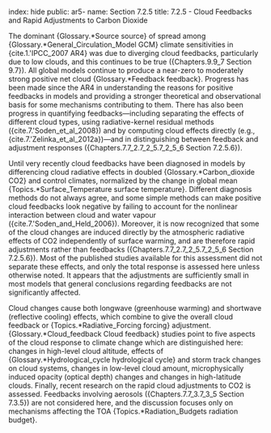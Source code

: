 index: hide
public: ar5-
name: Section 7.2.5
title: 7.2.5 - Cloud Feedbacks and Rapid Adjustments to Carbon Dioxide

The dominant {Glossary.*Source source} of spread among {Glossary.*General_Circulation_Model GCM} climate sensitivities in {cite.1.'IPCC_2007 AR4} was due to diverging cloud feedbacks, particularly due to low clouds, and this continues to be true ({Chapters.9.9_7 Section 9.7}). All global models continue to produce a near-zero to moderately strong positive net cloud {Glossary.*Feedback feedback}. Progress has been made since the AR4 in understanding the reasons for positive feedbacks in models and providing a stronger theoretical and observational basis for some mechanisms contributing to them. There has also been progress in quantifying feedbacks—including separating the effects of different cloud types, using radiative-kernel residual methods ({cite.7.'Soden_et_al_2008}) and by computing cloud effects directly (e.g., {cite.7.'Zelinka_et_al_2012a})—and in distinguishing between feedback and adjustment responses ({Chapters.7.7_2.7_2_5.7_2_5_6 Section 7.2.5.6}).

Until very recently cloud feedbacks have been diagnosed in models by differencing cloud radiative effects in doubled {Glossary.*Carbon_dioxide CO2} and control climates, normalized by the change in global mean {Topics.*Surface_Temperature surface temperature}. Different diagnosis methods do not always agree, and some simple methods can make positive cloud feedbacks look negative by failing to account for the nonlinear interaction between cloud and water vapour ({cite.7.'Soden_and_Held_2006}). Moreover, it is now recognized that some of the cloud changes are induced directly by the atmospheric radiative effects of CO2 independently of surface warming, and are therefore rapid adjustments rather than feedbacks ({Chapters.7.7_2.7_2_5.7_2_5_6 Section 7.2.5.6}). Most of the published studies available for this assessment did not separate these effects, and only the total response is assessed here unless otherwise noted. It appears that the adjustments are sufficiently small in most models that general conclusions regarding feedbacks are not significantly affected.

Cloud changes cause both longwave (greenhouse warming) and shortwave (reflective cooling) effects, which combine to give the overall cloud feedback or {Topics.*Radiative_Forcing forcing} adjustment. {Glossary.*Cloud_feedback Cloud feedback} studies point to five aspects of the cloud response to climate change which are distinguished here: changes in high-level cloud altitude, effects of {Glossary.*Hydrological_cycle hydrological cycle} and storm track changes on cloud systems, changes in low-level cloud amount, microphysically induced opacity (optical depth) changes and changes in high-latitude clouds. Finally, recent research on the rapid cloud adjustments to CO2 is assessed. Feedbacks involving aerosols ({Chapters.7.7_3.7_3_5 Section 7.3.5}) are not considered here, and the discussion focuses only on mechanisms affecting the TOA {Topics.*Radiation_Budgets radiation budget}.
